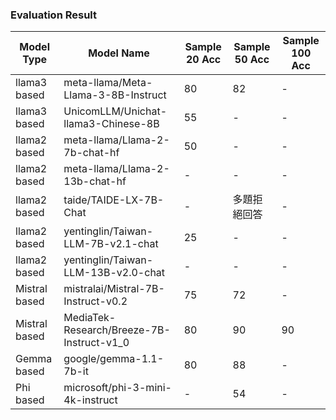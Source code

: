 ### Evaluation Result

| Model Type | Model Name | Sample 20 Acc | Sample 50 Acc | Sample 100 Acc |
|------------|------------|-------| -------- | -------- |
| llama3 based | meta-llama/Meta-Llama-3-8B-Instruct | 80 | 82 | - |
| llama3 based | UnicomLLM/Unichat-llama3-Chinese-8B | 55 | - | - |
| llama2 based | meta-llama/Llama-2-7b-chat-hf | 50 | - | - |
| llama2 based | meta-llama/Llama-2-13b-chat-hf | - | - | - |
| llama2 based | taide/TAIDE-LX-7B-Chat | - | 多題拒絕回答 | - |
| llama2 based | yentinglin/Taiwan-LLM-7B-v2.1-chat | 25 | - | - |
| llama2 based | yentinglin/Taiwan-LLM-13B-v2.0-chat | - | - | - |
| Mistral based | mistralai/Mistral-7B-Instruct-v0.2 | 75 | 72 | - |
| Mistral based | MediaTek-Research/Breeze-7B-Instruct-v1_0 | 80 | 90 | 90 |
| Gemma based | google/gemma-1.1-7b-it | 80 | 88 | - |
| Phi based | microsoft/phi-3-mini-4k-instruct | - | 54 | - |